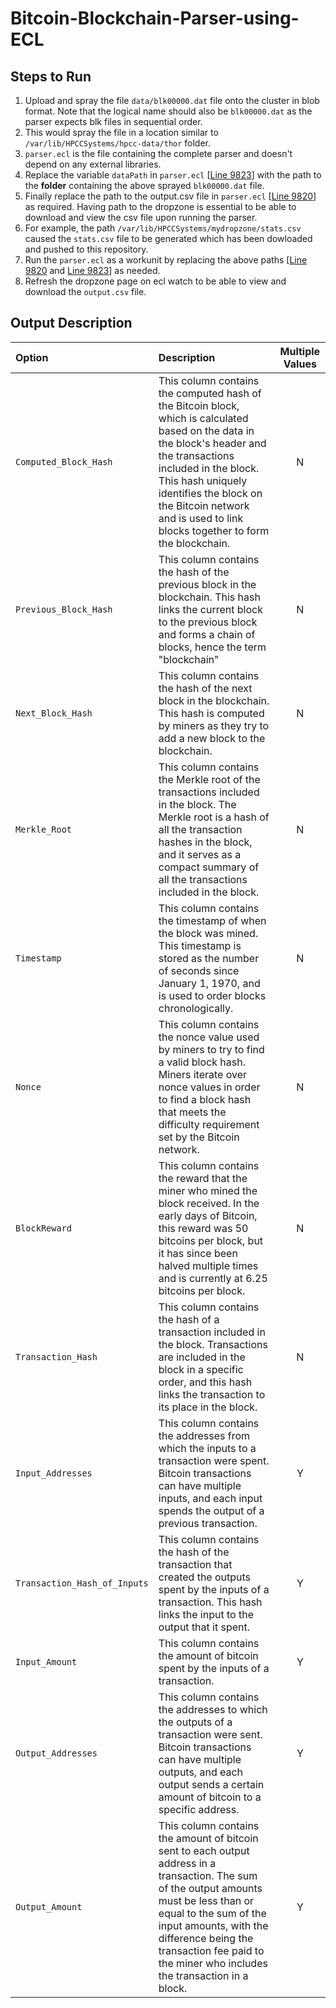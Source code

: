 # Bitcoin-Blockchain-Parser-using-ECL

## Steps to Run

1. Upload and spray the file ```data/blk00000.dat``` file onto the cluster in blob format. Note that the logical name should also be ```blk00000.dat``` as the parser expects blk files in sequential order. 
2. This would spray the file in a location similar to ```/var/lib/HPCCSystems/hpcc-data/thor``` folder.
3. ```parser.ecl``` is the file containing the complete parser and doesn't depend on any external libraries.
4. Replace the variable ```dataPath``` in ```parser.ecl``` [[Line 9823](https://github.com/harsha-hl/Bitcoin-Blockchain-Parser-using-ECL/blob/master/parser.ecl#L9823)]
 with the path to the **folder** containing the above sprayed ```blk00000.dat``` file.
5. Finally replace the path to the output.csv file in ```parser.ecl``` [[Line 9820](https://github.com/harsha-hl/Bitcoin-Blockchain-Parser-using-ECL/blob/master/parser.ecl#L9820)] as required. Having path to the dropzone is essential to be able to download and view the csv file upon running the parser.
6. For example, the path ```/var/lib/HPCCSystems/mydropzone/stats.csv``` caused the ```stats.csv``` file to be generated which has been dowloaded and pushed to this repository.
7. Run the ```parser.ecl``` as a workunit by replacing the above paths [[Line 9820](https://github.com/harsha-hl/Bitcoin-Blockchain-Parser-using-ECL/blob/master/parser.ecl#L9820) and [Line 9823](https://github.com/harsha-hl/Bitcoin-Blockchain-Parser-using-ECL/blob/master/parser.ecl#L9823)] as needed.
8. Refresh the dropzone page on ecl watch to be able to view and download the ```output.csv``` file.

## Output Description

|Option|Description|Multiple Values|
|:-----|:----------|:-------:|
| `Computed_Block_Hash` | This column contains the computed hash of the Bitcoin block, which is calculated based on the data in the block's header and the transactions included in the block. This hash uniquely identifies the block on the Bitcoin network and is used to link blocks together to form the blockchain. | N |
| `Previous_Block_Hash`| This column contains the hash of the previous block in the blockchain. This hash links the current block to the previous block and forms a chain of blocks, hence the term "blockchain" | N |
|`Next_Block_Hash`| This column contains the hash of the next block in the blockchain. This hash is computed by miners as they try to add a new block to the blockchain.|N|
|`Merkle_Root`| This column contains the Merkle root of the transactions included in the block. The Merkle root is a hash of all the transaction hashes in the block, and it serves as a compact summary of all the transactions included in the block.|N|
|`Timestamp`| This column contains the timestamp of when the block was mined. This timestamp is stored as the number of seconds since January 1, 1970, and is used to order blocks chronologically.|N|
|`Nonce`| This column contains the nonce value used by miners to try to find a valid block hash. Miners iterate over nonce values in order to find a block hash that meets the difficulty requirement set by the Bitcoin network.|N|
|`BlockReward`| This column contains the reward that the miner who mined the block received. In the early days of Bitcoin, this reward was 50 bitcoins per block, but it has since been halved multiple times and is currently at 6.25 bitcoins per block.|N|
|`Transaction_Hash`| This column contains the hash of a transaction included in the block. Transactions are included in the block in a specific order, and this hash links the transaction to its place in the block.|N|
|`Input_Addresses`| This column contains the addresses from which the inputs to a transaction were spent. Bitcoin transactions can have multiple inputs, and each input spends the output of a previous transaction.|Y|
|`Transaction_Hash_of_Inputs`| This column contains the hash of the transaction that created the outputs spent by the inputs of a transaction. This hash links the input to the output that it spent.|Y|
|`Input_Amount`| This column contains the amount of bitcoin spent by the inputs of a transaction.|Y|
|`Output_Addresses`| This column contains the addresses to which the outputs of a transaction were sent. Bitcoin transactions can have multiple outputs, and each output sends a certain amount of bitcoin to a specific address.|Y|
|`Output_Amount`| This column contains the amount of bitcoin sent to each output address in a transaction. The sum of the output amounts must be less than or equal to the sum of the input amounts, with the difference being the transaction fee paid to the miner who includes the transaction in a block.|Y|


